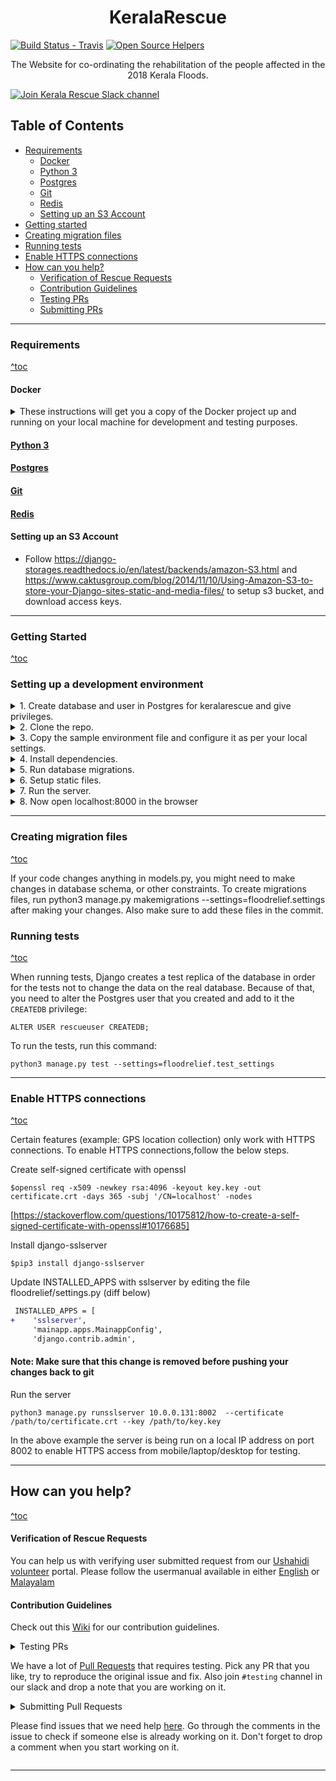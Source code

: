 <h1 align="center">KeralaRescue</h1>

[![Build Status - Travis][0]][1] [![Open Source Helpers](https://www.codetriage.com/ieeekeralasection/rescuekerala/badges/users.svg)](https://www.codetriage.com/ieeekeralasection/rescuekerala)

<p align="center">The Website for co-ordinating the rehabilitation of the people affected in the 2018 Kerala Floods.</p>

[![Join Kerala Rescue Slack channel](https://i.imgur.com/V7jxjak.png)](http://bit.ly/keralarescueslack)

## Table of Contents
- [Requirements](#requirements)
    - [Docker](#docker)
    - [Python 3](#python-3)
    - [Postgres](#postgres)
    - [Git](#git)
    - [Redis](#redis)
    - [Setting up an S3 Account](#setting-up-an-s3-account)
- [Getting started](#getting-started)
- [Creating migration files](#creating-migration-files)
- [Running tests](#running-tests)
- [Enable HTTPS connections](#enable-https-connections)
- [How can you help?](#how-can-you-help)
    - [Verification of Rescue Requests](#verification-of-rescue-requests)
    - [Contribution Guidelines](#contribution-guidelines)
    - [Testing PRs](#by-testing)
    - [Submitting PRs](#submitting-pull-requests)

<hr>

### Requirements
[^toc](#table-of-contents)

#### Docker
<details>
<summary>
These instructions will get you a copy of the Docker project up and running on your local machine for development and testing purposes.
</summary>

### Using Docker

- Only pre-requisite is having docker and docker-compose installed
- Execute `sh docker.sh` in this directory (if you do not have permissions on the `docker.sh`, do `chmod +x docker.sh`)
- Server will start running at `localhost:8000`
- `Ctrl+C` to stop

#### Troubleshooting Docker
* Incompatible docker version

 > ERROR: Version in "./docker-compose.yaml" is unsupported. You might be seeing this error because you're using the wrong Compose file version. Either specify a version of "2" (or "2.0") and place your service definitions under the `services` key, or omit the `version` key and place your service definitions at the root of the file to use version 1.
For more on the Compose file format versions, see https://docs.docker.com/compose/compose-file/


**Fix**

Update your docker toolkit

* Insufficient permissions
> ERROR: Couldn't connect to Docker daemon at http+docker://localunixsocket - is it running?
If it's at a non-standard location, specify the URL with the DOCKER_HOST environment variable.


**Fix**

Run it with sudo - `sudo sh docker.sh`
</details>

#### [Python 3](https://www.python.org/downloads/)

#### [Postgres](https://www.postgresql.org/download/)

#### [Git](https://git-scm.com/downloads)

#### [Redis](https://redis.io/)

#### Setting up an S3 Account

- Follow https://django-storages.readthedocs.io/en/latest/backends/amazon-S3.html and https://www.caktusgroup.com/blog/2014/11/10/Using-Amazon-S3-to-store-your-Django-sites-static-and-media-files/ to setup s3 bucket, and download access keys.

</details>

<hr>

### Getting Started
[^toc](#table-of-contents)

### Setting up a development environment

<details>
<summary>1. Create database and user in Postgres for keralarescue and give privileges. </summary>

    psql user=postgres
    Password:
    psql (10.4 (Ubuntu 10.4-0ubuntu0.18.04))
    Type "help" for help.

    postgres=# CREATE DATABASE rescuekerala;
    CREATE DATABASE
    postgres=# CREATE USER rescueuser WITH PASSWORD 'password';
    CREATE ROLE
    postgres=# GRANT ALL PRIVILEGES ON DATABASE rescuekerala TO rescueuser;
    GRANT
    postgres=# \q

</details>

<details>
<summary>2. Clone the repo.</summary>

    git clone https://github.com/IEEEKeralaSection/rescuekerala.git
    cd rescuekerala
</details>

<details>
<summary>3. Copy the sample environment file and configure it as per your local settings.</summary>

        cp .env.example .env

> Note: If you cannot copy the environment or you're facing any difficulty in starting the server, copy the settings file from
https://github.com/vigneshhari/keralarescue_test_settings for local testing.
</details>

<details>
<summary>4. Install dependencies.</summary>

        pip3 install -r requirements.txt
</details>

<details>
<summary>5. Run database migrations.</summary>

        python3 manage.py migrate
</details>

<details>
<summary>6. Setup static files.</summary>
        
        python3 manage.py collectstatic
</details>

<details>
<summary>7. Run the server.</summary>

        python3 manage.py runserver
</details>

<details>
<summary>8. Now open localhost:8000 in the browser</summary>
That's it!
</details>

<hr>

### Creating migration files
[^toc](#creating-migration-files)

If your code changes anything in models.py, you might need to make changes in database schema, or other constraints. To create migrations files, run python3 manage.py makemigrations --settings=floodrelief.settings after making your changes. Also make sure to add these files in the commit.

### Running tests
[^toc](#table-of-contents)

When running tests, Django creates a test replica of the database in order for the tests not to change the data on the real database. Because of that, you need to alter the Postgres user that you created and add to it the `CREATEDB` privilege:

```
ALTER USER rescueuser CREATEDB;
```

To run the tests, run this command:

```
python3 manage.py test --settings=floodrelief.test_settings
```

<hr>

### Enable HTTPS connections
[^toc](#table-of-contents)

Certain features (example: GPS location collection) only work with HTTPS connections.  To enable HTTPS connections,follow the below steps.

Create self-signed certificate with openssl

```
$openssl req -x509 -newkey rsa:4096 -keyout key.key -out certificate.crt -days 365 -subj '/CN=localhost' -nodes
```
[https://stackoverflow.com/questions/10175812/how-to-create-a-self-signed-certificate-with-openssl#10176685]

Install django-sslserver

```
$pip3 install django-sslserver
```

Update INSTALLED_APPS with sslserver by editing the file floodrelief/settings.py (diff below)

```diff
 INSTALLED_APPS = [
+    'sslserver',
     'mainapp.apps.MainappConfig',
     'django.contrib.admin',
```
#### Note: Make sure that this change is removed before pushing your changes back to git
Run the server

```
python3 manage.py runsslserver 10.0.0.131:8002  --certificate /path/to/certificate.crt --key /path/to/key.key
```
In the above example the server is being run on a local IP address on port 8002 to enable HTTPS access from mobile/laptop/desktop for testing.

<hr>

## How can you help?
[^toc](#table-of-contents)

#### Verification of Rescue Requests

You can help us with verifying user submitted request from our [Ushahidi volunteer](http://volunteers.keralarescue.in/) portal. Please follow the usermanual available in either [English](https://github.com/IEEEKeralaSection/rescuekerala/files/2300176/Kerala.Rescue.Volunteers.Manual.Draft.pdf) or [Malayalam](https://github.com/IEEEKeralaSection/rescuekerala/files/2299875/default.pdf)

#### Contribution Guidelines
Check out this [Wiki](https://github.com/IEEEKeralaSection/rescuekerala/wiki/Contribution-Guidelines) for our contribution guidelines.


<details>
<summary>Testing PRs

We have a lot of [Pull Requests](https://github.com/IEEEKeralaSection/rescuekerala/pulls) that requires testing. Pick any PR that you like, try to reproduce the original issue and fix. Also join `#testing` channel in our slack and drop a note that you
are working on it.
</summary>

#### Testing Pull Requests
Note: If you have cloned a fork of IEEEKeralaSection/rescuekerala, replace ```origin``` with ```upstream```

1. Checkout the Pull Request you would like to test by
      ```
      git fetch origin pull/ID/head:BRANCHNAME`
      git checkout BRANCHNAME
     ```
2. Example
    ```
    git fetch origin pull/406/head:jaseem
    git checkout jaseem1
    ```
3. Run Migration
</details>

<details>
<summary>Submitting Pull Requests

Please find issues that we need help [here](https://github.com/IEEEKeralaSection/rescuekerala/issues?q=is%3Aissue+is%3Aopen+label%3A%22help+wanted%22). Go through the comments in the issue to check if someone else is already working on it. Don't forget to drop a comment when you start working on it.</summary>

Always start your work in a new git branch. **Don't start to work on the
master branch**. Before you start your branch make sure you have the most
up-to-date version of the master branch then, make a branch that ideally
has the bug number in the branch name.

1. Before you begin, Fork the repository. This is needed as you might not have permission to push to the main repository

2. If you have already clone this repository, create a remote to track your fork by
     ```
     git remote add origin2 git@github.com:tessie/rescuekerala.git
     ```
3. If you have not yet cloned, clone your fork
    ```
    git clone git@github.com:tessie/rescuekerala.git
    ```
4. Checkout a new branch by
     ```
     git checkout -b issues_442
     ```
4. Make your changes.

5. Ensure your feature is working as expected.

6. Push your code.
      ```
      git push origin2 issues_442
      ```
7. Compare and create your pull request.

[0]: https://travis-ci.org/IEEEKeralaSection/rescuekerala.svg?branch=master
[1]: https://travis-ci.org/IEEEKeralaSection/rescuekerala
</details>

<hr>
